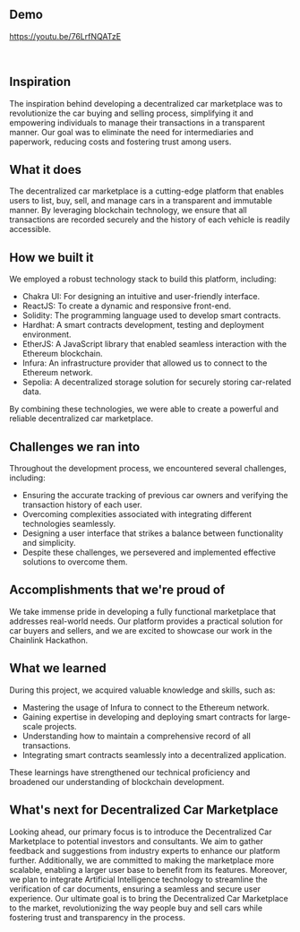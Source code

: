 ## Demo
https://youtu.be/76LrfNQATzE

</br>

## Inspiration

The inspiration behind developing a decentralized car marketplace was to revolutionize the car buying and selling process, simplifying it and empowering individuals to manage their transactions in a transparent manner. Our goal was to eliminate the need for intermediaries and paperwork, reducing costs and fostering trust among users.

## What it does

The decentralized car marketplace is a cutting-edge platform that enables users to list, buy, sell, and manage cars in a transparent and immutable manner. By leveraging blockchain technology, we ensure that all transactions are recorded securely and the history of each vehicle is readily accessible.

## How we built it

We employed a robust technology stack to build this platform, including:

- Chakra UI: For designing an intuitive and user-friendly interface.
- ReactJS: To create a dynamic and responsive front-end.
- Solidity: The programming language used to develop smart contracts.
- Hardhat: A smart contracts development, testing and deployment  environment.
- EtherJS: A JavaScript library that enabled seamless interaction with the Ethereum blockchain.
- Infura: An infrastructure provider that allowed us to connect to the Ethereum network.
- Sepolia: A decentralized storage solution for securely storing car-related data.

By combining these technologies, we were able to create a powerful and reliable decentralized car marketplace.

## Challenges we ran into

Throughout the development process, we encountered several challenges, including:

- Ensuring the accurate tracking of previous car owners and verifying the transaction history of each user.
- Overcoming complexities associated with integrating different technologies seamlessly.
- Designing a user interface that strikes a balance between functionality and simplicity.
- Despite these challenges, we persevered and implemented effective solutions to overcome them.

## Accomplishments that we're proud of

We take immense pride in developing a fully functional marketplace that addresses real-world needs. Our platform provides a practical solution for car buyers and sellers, and we are excited to showcase our work in the Chainlink Hackathon.

## What we learned

During this project, we acquired valuable knowledge and skills, such as:

- Mastering the usage of Infura to connect to the Ethereum network.
- Gaining expertise in developing and deploying smart contracts for large-scale projects.
- Understanding how to maintain a comprehensive record of all transactions.
- Integrating smart contracts seamlessly into a decentralized application.

These learnings have strengthened our technical proficiency and broadened our understanding of blockchain development.

## What's next for Decentralized Car Marketplace

Looking ahead, our primary focus is to introduce the Decentralized Car Marketplace to potential investors and consultants. We aim to gather feedback and suggestions from industry experts to enhance our platform further. Additionally, we are committed to making the marketplace more scalable, enabling a larger user base to benefit from its features. Moreover, we plan to integrate Artificial Intelligence technology to streamline the verification of car documents, ensuring a seamless and secure user experience. Our ultimate goal is to bring the Decentralized Car Marketplace to the market, revolutionizing the way people buy and sell cars while fostering trust and transparency in the process.
